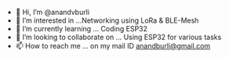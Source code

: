 - 👋 Hi, I’m @anandvburli
- 👀 I’m interested in ...Networking using LoRa & BLE-Mesh
- 🌱 I’m currently learning ... Coding ESP32
- 💞️ I’m looking to collaborate on ... Using ESP32 for various tasks
- 📫 How to reach me ... on my mail ID anandburli@gmail.com

<!---
anandvburli/anandvburli is a ✨ special ✨ repository because its `README.md` (this file) appears on your GitHub profile.
You can click the Preview link to take a look at your changes.
--->
